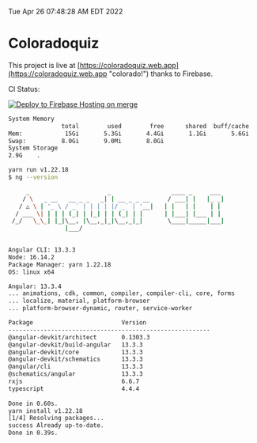Tue Apr 26 07:48:28 AM EDT 2022

# Coloradoquiz


This project is live at [https://coloradoquiz.web.app](https://coloradoquiz.web.app "colorado!") thanks to Firebase.

CI Status: 

[![Deploy to Firebase Hosting on merge](https://github.com/teamkushal/coloradoquiz/actions/workflows/firebase-hosting-merge.yml/badge.svg)](https://github.com/teamkushal/coloradoquiz/actions/workflows/firebase-hosting-merge.yml)

```bash
System Memory
               total        used        free      shared  buff/cache   available
Mem:            15Gi       5.3Gi       4.4Gi       1.1Gi       5.6Gi       8.5Gi
Swap:          8.0Gi       9.0Mi       8.0Gi
System Storage
2.9G	.
```
```bash
yarn run v1.22.18
$ ng --version

     _                      _                 ____ _     ___
    / \   _ __   __ _ _   _| | __ _ _ __     / ___| |   |_ _|
   / △ \ | '_ \ / _` | | | | |/ _` | '__|   | |   | |    | |
  / ___ \| | | | (_| | |_| | | (_| | |      | |___| |___ | |
 /_/   \_\_| |_|\__, |\__,_|_|\__,_|_|       \____|_____|___|
                |___/
    

Angular CLI: 13.3.3
Node: 16.14.2
Package Manager: yarn 1.22.18
OS: linux x64

Angular: 13.3.4
... animations, cdk, common, compiler, compiler-cli, core, forms
... localize, material, platform-browser
... platform-browser-dynamic, router, service-worker

Package                         Version
---------------------------------------------------------
@angular-devkit/architect       0.1303.3
@angular-devkit/build-angular   13.3.3
@angular-devkit/core            13.3.3
@angular-devkit/schematics      13.3.3
@angular/cli                    13.3.3
@schematics/angular             13.3.3
rxjs                            6.6.7
typescript                      4.4.4
    
Done in 0.60s.
yarn install v1.22.18
[1/4] Resolving packages...
success Already up-to-date.
Done in 0.39s.
```
